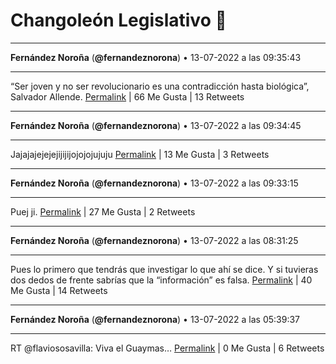 # Changoleón Legislativo 🙈
*****
**Fernández Noroña** (**@fernandeznorona**) • 13-07-2022 a las 09:35:43
*****
“Ser joven y no ser revolucionario es una contradicción hasta biológica”, Salvador Allende.
[Permalink](https://twitter.com/fernandeznorona/status/1547273580806799369) | 66 Me Gusta | 13 Retweets
*****
**Fernández Noroña** (**@fernandeznorona**) • 13-07-2022 a las 09:34:45
*****
Jajajajejejejijijijojojojujuju
[Permalink](https://twitter.com/fernandeznorona/status/1547273340041281544) | 13 Me Gusta | 3 Retweets
*****
**Fernández Noroña** (**@fernandeznorona**) • 13-07-2022 a las 09:33:15
*****
Puej ji.
[Permalink](https://twitter.com/fernandeznorona/status/1547272961152925697) | 27 Me Gusta | 2 Retweets
*****
**Fernández Noroña** (**@fernandeznorona**) • 13-07-2022 a las 08:31:25
*****
Pues lo primero que tendrás que investigar lo que ahí se dice. Y si tuvieras dos dedos de frente sabrías que la “información” es falsa.
[Permalink](https://twitter.com/fernandeznorona/status/1547257399605710848) | 40 Me Gusta | 14 Retweets
*****
**Fernández Noroña** (**@fernandeznorona**) • 13-07-2022 a las 05:39:37
*****
RT @flaviososavilla: Viva el Guaymas…
[Permalink](https://twitter.com/fernandeznorona/status/1547214166091599872) | 0 Me Gusta | 6 Retweets